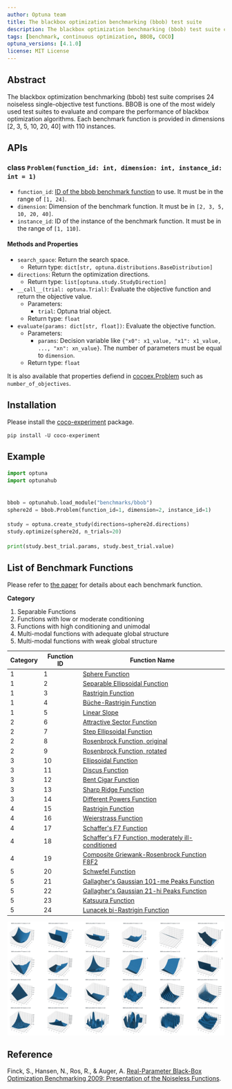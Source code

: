 ```yaml
---
author: Optuna team
title: The blackbox optimization benchmarking (bbob) test suite
description: The blackbox optimization benchmarking (bbob) test suite consists of 24 noiseless single-objective test functions including Sphere, Ellipsoidal, Rastrigin, Rosenbrock, etc. This package is a wrapper of the COCO (COmparing Continuous Optimizers) experiments library.
tags: [benchmark, continuous optimization, BBOB, COCO]
optuna_versions: [4.1.0]
license: MIT License
---
```


## Abstract

The blackbox optimization benchmarking (bbob) test suite comprises 24 noiseless single-objective test functions. BBOB is one of the most widely used test suites to evaluate and compare the performance of blackbox optimization algorithms. Each benchmark function is provided in dimensions \[2, 3, 5, 10, 20, 40\] with 110 instances.

## APIs

### class `Problem(function_id: int, dimension: int, instance_id: int = 1)`

- `function_id`: [ID of the bbob benchmark function](https://numbbo.github.io/coco/testsuites/bbob) to use. It must be in the range of `[1, 24]`.
- `dimension`: Dimension of the benchmark function. It must be in `[2, 3, 5, 10, 20, 40]`.
- `instance_id`: ID of the instance of the benchmark function. It must be in the range of `[1, 110]`.

#### Methods and Properties

- `search_space`: Return the search space.
  - Return type: `dict[str, optuna.distributions.BaseDistribution]`
- `directions`: Return the optimization directions.
  - Return type: `list[optuna.study.StudyDirection]`
- `__call__(trial: optuna.Trial)`: Evaluate the objective function and return the objective value.
  - Parameters:
    - `trial`: Optuna trial object.
  - Return type: `float`
- `evaluate(params: dict[str, float])`: Evaluate the objective function.
  - Parameters:
    - `params`: Decision variable like `{"x0": x1_value, "x1": x1_value, ..., "xn": xn_value}`. The number of parameters must be equal to `dimension`.
  - Return type: `float`

It is also available that properties defiend in [cocoex.Problem](https://numbbo.github.io/coco-doc/apidocs/cocoex/cocoex.Problem.html) such as `number_of_objectives`.

## Installation

Please install the [coco-experiment](https://github.com/numbbo/coco-experiment/tree/main/build/python) package.

```shell
pip install -U coco-experiment
```

## Example

```python
import optuna
import optunahub


bbob = optunahub.load_module("benchmarks/bbob")
sphere2d = bbob.Problem(function_id=1, dimension=2, instance_id=1)

study = optuna.create_study(directions=sphere2d.directions)
study.optimize(sphere2d, n_trials=20)

print(study.best_trial.params, study.best_trial.value)
```

## List of Benchmark Functions

Please refer to [the paper](https://numbbo.github.io/gforge/downloads/download16.00/bbobdocfunctions.pdf) for details about each benchmark function.

**Category**

1. Separable Functions
1. Functions with low or moderate conditioning
1. Functions with high conditioning and unimodal
1. Multi-modal functions with adequate global structure
1. Multi-modal functions with weak global structure

| Category  | Function ID | Function Name                                                                                         |
|-----------|-------------|-------------------------------------------------------------------------------------------------------|
| 1         | 1           | [Sphere Function](https://numbbo.it/bbob/functions/f01.html)                                          |
| 1         | 2           | [Separable Ellipsoidal Function](https://numbbo.it/bbob/functions/f02.html)                           |
| 1         | 3           | [Rastrigin Function](https://numbbo.it/bbob/functions/f03.html)                                       |
| 1         | 4           | [Büche-Rastrigin Function](https://numbbo.it/bbob/functions/f04.html)                                 |
| 1         | 5           | [Linear Slope](https://numbbo.it/bbob/functions/f05.html)                                             |
| 2         | 6           | [Attractive Sector Function](https://numbbo.it/bbob/functions/f06.html)                               |
| 2         | 7           | [Step Ellipsoidal Function](https://numbbo.it/bbob/functions/f07.html)                                |
| 2         | 8           | [Rosenbrock Function, original](https://numbbo.it/bbob/functions/f08.html)                            |
| 2         | 9           | [Rosenbrock Function, rotated](https://numbbo.it/bbob/functions/f09.html)                             |
| 3         | 10          | [Ellipsoidal Function](https://numbbo.it/bbob/functions/f10.html)                                     |
| 3         | 11          | [Discus Function](https://numbbo.it/bbob/functions/f11.html)                                          |
| 3         | 12          | [Bent Cigar Function](https://numbbo.it/bbob/functions/f12.html)                                      |
| 3         | 13          | [Sharp Ridge Function](https://numbbo.it/bbob/functions/f13.html)                                     |
| 3         | 14          | [Different Powers Function](https://numbbo.it/bbob/functions/f14.html)                                |
| 4         | 15          | [Rastrigin Function](https://numbbo.it/bbob/functions/f15.html)                                       |
| 4         | 16          | [Weierstrass Function](https://numbbo.it/bbob/functions/f16.html)                                     |
| 4         | 17          | [Schaffer's F7 Function](https://numbbo.it/bbob/functions/f17.html)                                   |
| 4         | 18          | [Schaffer's F7 Function, moderately ill-conditioned](https://numbbo.it/bbob/functions/f18.html)       |
| 4         | 19          | [Composite Griewank-Rosenbrock Function F8F2](https://numbbo.it/bbob/functions/f19.html)              |
| 5         | 20          | [Schwefel Function](https://numbbo.it/bbob/functions/f20.html)                                        |
| 5         | 21          | [Gallagher's Gaussian 101-me Peaks Function](https://numbbo.it/bbob/functions/f21.html)               |
| 5         | 22          | [Gallagher's Gaussian 21-hi Peaks Function](https://numbbo.it/bbob/functions/f22.html)                |
| 5         | 23          | [Katsuura Function](https://numbbo.it/bbob/functions/f23.html)                                        |
| 5         | 24          | [Lunacek bi-Rastrigin Function](https://numbbo.it/bbob/functions/f24.html)                            |

![BBOB Plots](images/bbob.png)

## Reference

Finck, S., Hansen, N., Ros, R., & Auger, A. [Real-Parameter Black-Box Optimization Benchmarking 2009: Presentation of the Noiseless Functions](https://numbbo.github.io/gforge/downloads/download16.00/bbobdocfunctions.pdf).
